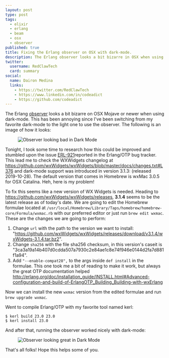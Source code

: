 ```yaml
---
layout: post
type: post
tags:
  - elixir
  - erlang
  - beam
  - osx
  - observer
published: true
title: Fixing the Erlang observer on OSX with dark-mode.
description: The Erlang observer looks a bit bizarre in OSX when using dark-mode. This guide helps fixing it.
twitter:
  username: RedClawTech
  card: summary
social:
  name: Dairon Medina
  links:
    - https://twitter.com/RedClawTech
    - https://www.linkedin.com/in/codeadict
    - https://github.com/codeadict
---
```

The Erlang [observer](https://erlang.org/doc/man/observer.html) looks a bit bizarre on OSX Mojave or newer when using dark-mode. 
This has been annoying since I've been switching from my favorite dark-mode to the light one to use the observer. 
The following is an image of how it looks:

<figure>
<img src="{{ site.url }}/imgs/observer_bad.png" alt="Observer looking bad in Dark Mode"/>
</figure>

Tonight, I took some time to research how this could be improved and stumbled upon the issue [ERL-921](https://bugs.erlang.org/projects/ERL/issues/ERL-921)reported in the Erlang/OTP bug tracker.
This lead me to check the WXWidgets changelog at https://github.com/wxWidgets/wxWidgets/blob/master/docs/changes.txt#L376 and dark-mode support was introduced in version 3.1.3: (released 2019-10-28).
The default version that comes in Homebrew is wxMac 3.0.5 for OSX Catalina. Heh, here is my problem! 

To fix this seems like a new version of WX Widgets is needed. Heading to https://github.com/wxWidgets/wxWidgets/releases, **3.1.4** seems to be the latest release as of today's date.
We are going to edit the Homebrew formulae located at `/usr/local/Homebrew/Library/Taps/homebrew/homebrew-core/Formula/wxmac.rb` with our preferred editor or just run `brew edit wxmac`. 
These are the changes we are going to perform:

1. Change `url` with the path to the version we want to install: "https://github.com/wxWidgets/wxWidgets/releases/download/v3.1.4/wxWidgets-3.1.4.tar.bz2".
2. Change `sha256` with the file sha256 checksum, in this version's caseit is "3ca3a19a14b407d0cdda507a7930c2e84ae1c8e74f946e0144d2fa7d881f1a94".
3. Add `"--enable-compat28",` to the args inside `def install` in the formulae. This one took me a bit of reading to make it work, but always the great OTP documentation helped http://erlang.org/doc/installation_guide/INSTALL.html#Advanced-configuration-and-build-of-ErlangOTP_Building_Building-with-wxErlang

Now we can install the new `wxmac` version from the edited formulae and run `brew upgrade wxmac`.

Went to compile Erlang/OTP with my favorite tool named kerl:

``` console
$ kerl build 23.0 23.0
$ kerl install 23.0
```

And after that, running the observer worked nicely with dark-mode:

<figure>
<img src="{{ site.url }}/imgs/observer_good.png" alt="Observer looking great in Dark Mode"/>
</figure>

That's all folks! Hope this helps some of you.
